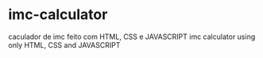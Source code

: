 # imc-calculator
caculador de imc feito com HTML, CSS e JAVASCRIPT 
imc calculator using only HTML, CSS and JAVASCRIPT
